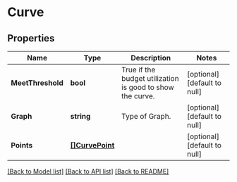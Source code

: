# Curve

## Properties
Name | Type | Description | Notes
------------ | ------------- | ------------- | -------------
**MeetThreshold** | **bool** | True if the budget utilization is good to show the curve. | [optional] [default to null]
**Graph** | **string** | Type of Graph. | [optional] [default to null]
**Points** | [**[]CurvePoint**](CurvePoint.md) |  | [optional] [default to null]

[[Back to Model list]](../README.md#documentation-for-models) [[Back to API list]](../README.md#documentation-for-api-endpoints) [[Back to README]](../README.md)

